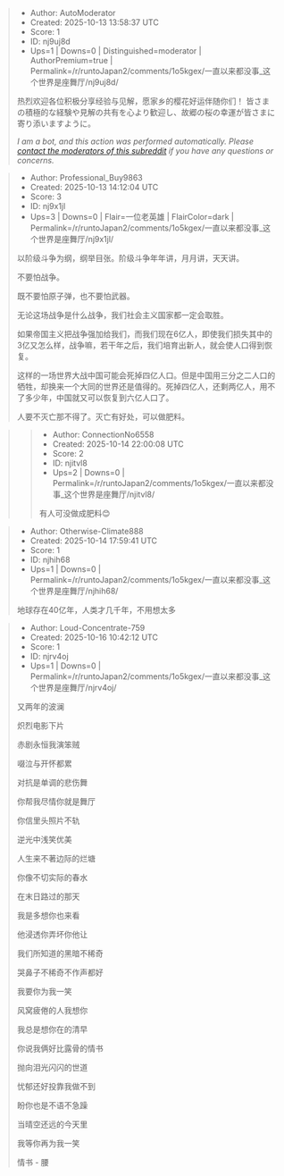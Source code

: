 > - Author: AutoModerator
> - Created: 2025-10-13 13:58:37 UTC
> - Score: 1
> - ID: nj9uj8d
> - Ups=1 | Downs=0 | Distinguished=moderator | AuthorPremium=true | Permalink=/r/runtoJapan2/comments/1o5kgex/一直以来都没事_这个世界是座舞厅/nj9uj8d/
>
> 热烈欢迎各位积极分享经验与见解，愿家乡的樱花好运伴随你们！
> 皆さまの積極的な経験や見解の共有を心より歓迎し、故郷の桜の幸運が皆さまに寄り添いますように。
> 
> *I am a bot, and this action was performed automatically. Please [contact the moderators of this subreddit](/message/compose/?to=/r/runtoJapan2) if you have any questions or concerns.*

> - Author: Professional_Buy9863
> - Created: 2025-10-13 14:12:04 UTC
> - Score: 3
> - ID: nj9x1jl
> - Ups=3 | Downs=0 | Flair=一位老英雄 | FlairColor=dark | Permalink=/r/runtoJapan2/comments/1o5kgex/一直以来都没事_这个世界是座舞厅/nj9x1jl/
>
> 以阶级斗争为纲，纲举目张。阶级斗争年年讲，月月讲，天天讲。
> 
> 不要怕战争。
> 
> 既不要怕原子弹，也不要怕武器。
> 
> 无论这场战争是什么战争，我们社会主义国家都一定会取胜。
> 
> 如果帝国主义把战争强加给我们，而我们现在6亿人，即使我们损失其中的3亿又怎么样，战争嘛，若干年之后，我们培育出新人，就会使人口得到恢复。
> 
> 这样的一场世界大战中国可能会死掉四亿人口。但是中国用三分之二人口的牺牲，却换来一个大同的世界还是值得的。死掉四亿人，还剩两亿人，用不了多少年，中国就又可以恢复到六亿人口了。
> 
> 人要不灭亡那不得了。灭亡有好处，可以做肥料。

>> - Author: ConnectionNo6558
>> - Created: 2025-10-14 22:00:08 UTC
>> - Score: 2
>> - ID: njitvl8
>> - Ups=2 | Downs=0 | Permalink=/r/runtoJapan2/comments/1o5kgex/一直以来都没事_这个世界是座舞厅/njitvl8/
>>
>> 有人可没做成肥料😊

> - Author: Otherwise-Climate888
> - Created: 2025-10-14 17:59:41 UTC
> - Score: 1
> - ID: njhih68
> - Ups=1 | Downs=0 | Permalink=/r/runtoJapan2/comments/1o5kgex/一直以来都没事_这个世界是座舞厅/njhih68/
>
> 地球存在40亿年，人类才几千年，不用想太多

> - Author: Loud-Concentrate-759
> - Created: 2025-10-16 10:42:12 UTC
> - Score: 1
> - ID: njrv4oj
> - Ups=1 | Downs=0 | Permalink=/r/runtoJapan2/comments/1o5kgex/一直以来都没事_这个世界是座舞厅/njrv4oj/
>
> 又两年的波澜
> 
> 炽烈电影下片
> 
> 赤剧永恒我演笨贼
> 
> 啜泣与开怀都累
> 
> 对抗是单调的悲伤舞
> 
> 你帮我尽情你就是舞厅
> 
> 你信里头照片不轨
> 
> 逆光中浅笑优美
> 
> 人生来不著边际的烂塘
> 
> 你像不切实际的春水
> 
> 在末日路过的那天
> 
> 我是多想你也来看
> 
> 他浸透你弄坏你他让
> 
> 我们所知道的黑暗不稀奇
> 
> 哭鼻子不稀奇不作声都好
> 
> 我要你为我一笑
> 
> 风窝疲倦的人我想你
> 
> 我总是想你在的清早
> 
> 你说我俩好比露骨的情书
> 
> 抛向泪光闪闪的世道
> 
> 忧郁还好投靠我做不到
> 
> 盼你也是不语不急躁
> 
> 当晴空还远的今天里
> 
> 我等你再为我一笑
> 
> 情书 - 腰
